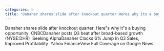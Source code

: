 ```yaml
---
categories: b
title: "Danaher shares slide after knockout quarter Heres why its a buying opportunity  CNBC"
---
```

Danaher shares slide after knockout quarter. Here"s why it"s a buying opportunity&nbsp;&nbsp;CNBCDanaher posts Q3 beat after broad-based growth (NYSE:DHR)&nbsp;&nbsp;Seeking AlphaDanaher Clocks 6% Jump In Q3 Sales, Improved Profitability&nbsp;&nbsp;Yahoo FinanceView Full Coverage on Google News